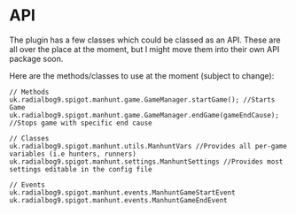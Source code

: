# API

The plugin has a few classes which could be classed as an API. These are all over the place at the moment, but I might move them into their own API package soon.

Here are the methods/classes to use at the moment (subject to change):

```
// Methods
uk.radialbog9.spigot.manhunt.game.GameManager.startGame(); //Starts Game
uk.radialbog9.spigot.manhunt.game.GameManager.endGame(gameEndCause); //Stops game with specific end cause

// Classes
uk.radialbog9.spigot.manhunt.utils.ManhuntVars //Provides all per-game variables (i.e hunters, runners)
uk.radialbog9.spigot.manhunt.settings.ManhuntSettings //Provides most settings editable in the config file

// Events
uk.radialbog9.spigot.manhunt.events.ManhuntGameStartEvent
uk.radialbog9.spigot.manhunt.events.ManhuntGameEndEvent
```
